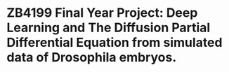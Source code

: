 # ZB4199 Final Year Project: Deep Learning and The Diffusion Partial Differential Equation from simulated data of Drosophila embryos.

